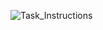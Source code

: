 ![Task_Instructions](https://github.com/user-attachments/assets/c89337f4-b0bd-4f29-9467-fde4d485f87f)
